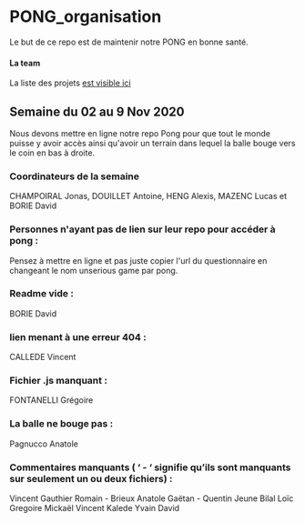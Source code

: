 # PONG_organisation

Le but de ce repo est de maintenir notre PONG en bonne santé.

#### La team
La liste des projets [est visible ici](team.md)

## Semaine du 02 au 9 Nov 2020
Nous devons mettre en ligne notre repo Pong pour que tout le monde puisse y avoir accès ainsi qu'avoir un terrain dans lequel la balle bouge vers le coin en bas à droite.

### Coordinateurs de la semaine
CHAMPOIRAL Jonas, 
DOUILLET Antoine, 
HENG Alexis, 
MAZENC Lucas 
et BORIE David

### Personnes n'ayant pas de lien sur leur repo pour accéder à pong :

Pensez à mettre en ligne et pas juste copier l'url du questionnaire en changeant le nom unserious game par pong.


### Readme vide :

BORIE David

### lien menant à une erreur 404 :

CALLEDE Vincent

### Fichier .js manquant : 

FONTANELLI Grégoire

### La balle ne bouge pas :

Pagnucco Anatole


### Commentaires manquants ( ‘ - ‘ signifie qu’ils sont manquants sur seulement un ou deux fichiers) :



Vincent Gauthier
Romain -
Brieux
Anatole
Gaëtan -
Quentin Jeune
Bilal
Loïc
Gregoire
Mickaël
Vincent Kalede
Yvain
David

